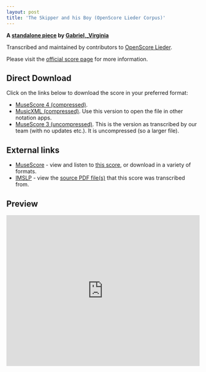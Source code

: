 ```yaml
---
layout: post
title: 'The Skipper and his Boy (OpenScore Lieder Corpus)'
---
```


__A [standalone piece](https://fourscoreandmore.org/openscore/lieder/Gabriel,_Virginia/_/) by [Gabriel,_Virginia](https://fourscoreandmore.org/openscore/lieder/Gabriel,_Virginia)__

Transcribed and maintained by contributors to [OpenScore Lieder].

Please visit the [official score page] for more information.

[official score page]: https://musescore.com/openscore-lieder-corpus/scores/6604146
[OpenScore Lieder]: https://musescore.com/openscore-lieder-corpus

## Direct Download

Click on the links below to download the score in your preferred format:
- [MuseScore 4 (compressed)](https://github.com/openscore/lieder/blob/main/scores/Gabriel,_Virginia/_/The_Skipper_and_his_Boy/lc6604146.mscz?raw=true).
- [MusicXML (compressed)](https://github.com/openscore/lieder/blob/main/scores/Gabriel,_Virginia/_/The_Skipper_and_his_Boy/lc6604146.mxl?raw=true). Use this version to open the file in other notation apps.
- [MuseScore 3 (uncompressed)](https://github.com/openscore/lieder/blob/main/scores/Gabriel,_Virginia/_/The_Skipper_and_his_Boy/lc6604146.mscx?raw=true). This is the version as transcribed by our team (with no updates etc.). It is uncompressed (so a larger file).

## External links

- [MuseScore] - view and listen to [this score][MuseScore], or download in a variety of formats.
- [IMSLP] - view the [source PDF file(s)][IMSLP] that this score was transcribed from.

[MuseScore]: https://musescore.com/score/6604146
[IMSLP]: https://imslp.org/wiki/Special:ReverseLookup/161329

## Preview

<iframe width="100%" height="394" src="https://musescore.com/openscore-lieder-corpus/scores/6604146/embed" frameborder="0" allowfullscreen allow="autoplay; fullscreen"></iframe>
